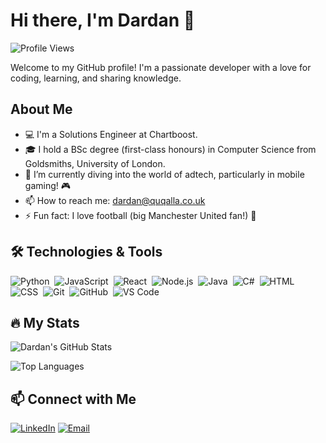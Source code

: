 # Hi there, I'm Dardan 👋

![Profile Views](https://komarev.com/ghpvc/?username=dquqalla&color=blueviolet)

Welcome to my GitHub profile! I'm a passionate developer with a love for coding, learning, and sharing knowledge.

## About Me

- 💻 I'm a Solutions Engineer at Chartboost.
- 🎓 I hold a BSc degree (first-class honours) in Computer Science from Goldsmiths, University of London.
- 🌱 I’m currently diving into the world of adtech, particularly in mobile gaming! 🎮
- 📫 How to reach me: [dardan@quqalla.co.uk](mailto:dardan@quqalla.co.uk)
- ⚡ Fun fact: I love football (big Manchester United fan!) 🔴

## 🛠️ Technologies & Tools

![Python](https://img.shields.io/badge/-Python-05122A?style=flat&logo=python)&nbsp;
![JavaScript](https://img.shields.io/badge/-JavaScript-05122A?style=flat&logo=javascript)&nbsp;
![React](https://img.shields.io/badge/-React-05122A?style=flat&logo=react)&nbsp;
![Node.js](https://img.shields.io/badge/-Node.js-05122A?style=flat&logo=node.js)&nbsp;
![Java](https://img.shields.io/badge/-Java-05122A?style=flat&logo=java)&nbsp;
![C#](https://img.shields.io/badge/-C%23-05122A?style=flat&logo=c-sharp)&nbsp;
![HTML](https://img.shields.io/badge/-HTML-05122A?style=flat&logo=html5)&nbsp;
![CSS](https://img.shields.io/badge/-CSS-05122A?style=flat&logo=css3)&nbsp;
![Git](https://img.shields.io/badge/-Git-05122A?style=flat&logo=git)&nbsp;
![GitHub](https://img.shields.io/badge/-GitHub-05122A?style=flat&logo=github)&nbsp;
![VS Code](https://img.shields.io/badge/-VS%20Code-05122A?style=flat&logo=visual-studio-code)&nbsp;

## 🔥 My Stats

![Dardan's GitHub Stats](https://github-readme-stats.vercel.app/api?username=dquqalla&show_icons=true&hide_border=true&count_private=true&theme=radical)

![Top Languages](https://github-readme-stats.vercel.app/api/top-langs/?username=dquqalla&layout=compact&hide_border=true&theme=radical)

## 📫 Connect with Me

[![LinkedIn](https://img.shields.io/badge/-LinkedIn-05122A?style=flat&logo=linkedin&logoColor=white)](https://www.linkedin.com/in/dquqalla/)
[![Email](https://img.shields.io/badge/-Email-05122A?style=flat&logo=gmail&logoColor=white)](mailto:dardan@quqalla.co.uk)
